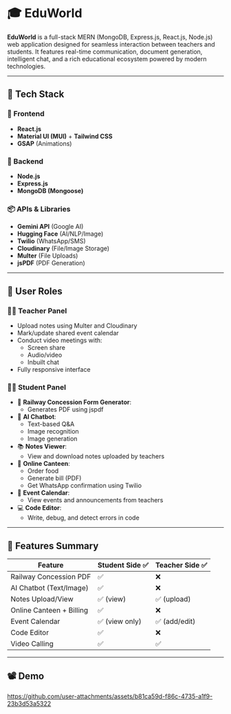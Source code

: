 # 🎓 EduWorld

**EduWorld** is a full-stack MERN (MongoDB, Express.js, React.js, Node.js) web application designed for seamless interaction between teachers and students. It features real-time communication, document generation, intelligent chat, and a rich educational ecosystem powered by modern technologies.

---


## 🚀 Tech Stack

### 🧩 Frontend
- **React.js**
- **Material UI (MUI)** + **Tailwind CSS**
- **GSAP** (Animations)

### 🔧 Backend
- **Node.js**
- **Express.js**
- **MongoDB (Mongoose)**

### 📦 APIs & Libraries
- **Gemini API** (Google AI)
- **Hugging Face** (AI/NLP/Image)
- **Twilio** (WhatsApp/SMS)
- **Cloudinary** (File/Image Storage)
- **Multer** (File Uploads)
- **jsPDF** (PDF Generation)

---

## 👥 User Roles

### 👨‍🏫 Teacher Panel
- Upload notes using Multer and Cloudinary
- Mark/update shared event calendar
- Conduct video meetings with:
  - Screen share
  - Audio/video
  - Inbuilt chat
- Fully responsive interface

### 👨‍🎓 Student Panel
- 📄 **Railway Concession Form Generator**:
  - Generates PDF using jspdf
- 🧠 **AI Chatbot**:
  - Text-based Q&A
  - Image recognition
  - Image generation
- 📚 **Notes Viewer**:
  - View and download notes uploaded by teachers
- 🍱 **Online Canteen**:
  - Order food
  - Generate bill (PDF)
  - Get WhatsApp confirmation using Twilio
- 📅 **Event Calendar**:
  - View events and announcements from teachers
- 💻 **Code Editor**:
  - Write, debug, and detect errors in code

---

## 🧩 Features Summary

| Feature                  | Student Side ✅ | Teacher Side ✅ |
|--------------------------|----------------|-----------------|
| Railway Concession PDF   | ✅              | ❌              |
| AI Chatbot (Text/Image)  | ✅              | ❌              |
| Notes Upload/View        | ✅ (view)       | ✅ (upload)     |
| Online Canteen + Billing | ✅              | ❌              |
| Event Calendar           | ✅ (view only)  | ✅ (add/edit)   |
| Code Editor              | ✅              | ❌              |
| Video Calling            | ✅              | ✅              |

---
## 📽️ Demo

https://github.com/user-attachments/assets/b81ca59d-f86c-4735-a1f9-23b3d53a5322

